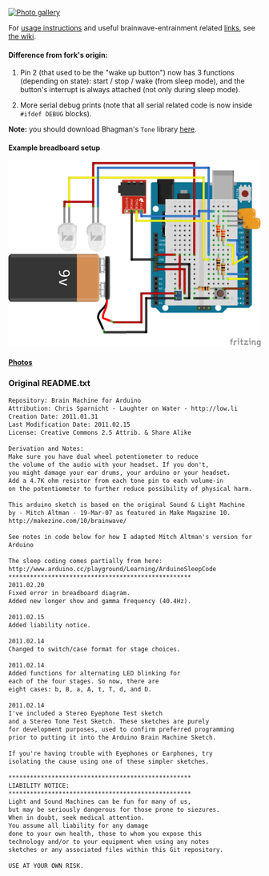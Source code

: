 
[![Photo gallery](https://raw.githubusercontent.com/thedod/Arduino-Brain-Machine/master/brain-machine.jpg)](https://pixelfed.tokyo/c/89862350668173312)

For [usage instructions](https://github.com/thedod/Arduino-Brain-Machine/wiki/How-to-use)
and useful brainwave-entrainment related [links](https://github.com/thedod/Arduino-Brain-Machine/wiki/Related-links),
see [the wiki](https://github.com/thedod/Arduino-Brain-Machine/wiki).

#### Difference from fork's origin:

1. Pin 2 (that used to be the "wake up button") now has 3 functions (depending on state): start / stop / wake (from sleep mode), and the button's interrupt is always attached (not only during sleep mode).

1. More serial debug prints (note that all serial related code is now
   inside `#ifdef DEBUG` blocks).

**Note:** you should download Bhagman's `Tone` library [here](https://github.com/bhagman/Tone#readme).

#### Example breadboard setup
![Example breadboard setup](arduino-brain-machine_bb.png)

#### [Photos](https://pixelfed.tokyo/c/89862350668173312)

### Original README.txt

    Repository: Brain Machine for Arduino
    Attribution: Chris Sparnicht - Laughter on Water - http://low.li
    Creation Date: 2011.01.31
    Last Modification Date: 2011.02.15
    License: Creative Commons 2.5 Attrib. & Share Alike
    
    Derivation and Notes:
    Make sure you have dual wheel potentiometer to reduce
    the volume of the audio with your headset. If you don't, 
    you might damage your ear drums, your arduino or your headset.
    Add a 4.7K ohm resistor from each tone pin to each volume-in
    on the potentiometer to further reduce possibility of physical harm.
    
    This arduino sketch is based on the original Sound & Light Machine 
    by - Mitch Altman - 19-Mar-07 as featured in Make Magazine 10.
    http://makezine.com/10/brainwave/
    
    See notes in code below for how I adapted Mitch Altman's version for Arduino
    
    The sleep coding comes partially from here:
    http://www.arduino.cc/playground/Learning/ArduinoSleepCode
    ***************************************************
    2011.02.20
    Fixed error in breadboard diagram. 
    Added new longer show and gamma frequency (40.4Hz).
    
    2011.02.15
    Added liability notice.
    
    2011.02.14
    Changed to switch/case format for stage choices.
    
    2011.02.14
    Added functions for alternating LED blinking for 
    each of the four stages. So now, there are 
    eight cases: b, B, a, A, t, T, d, and D.
    
    2011.02.14
    I've included a Stereo Eyephone Test sketch 
    and a Stereo Tone Test Sketch. These sketches are purely
    for development purposes, used to confirm preferred programming
    prior to putting it into the Arduino Brain Machine Sketch.
    
    If you're having trouble with Eyephones or Earphones, try
    isolating the cause using one of these simpler sketches.
    
    ***************************************************
    LIABILITY NOTICE:
    ***************************************************
    Light and Sound Machines can be fun for many of us,
    but may be seriously dangerous for those prone to siezures. 
    When in doubt, seek medical attention. 
    You assume all liability for any damage 
    done to your own health, those to whom you expose this
    technology and/or to your equipment when using any notes
    sketches or any associated files within this Git repository.
    
    USE AT YOUR OWN RISK.
